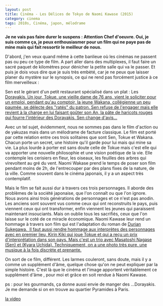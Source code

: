 ```yaml
---
layout: post
title: Cinéma - Les Délices de Tokyo de Naomi Kawase (2015)
category: cinema
tags: 2010s, Cinéma, japon, mélodrame
---
```

**Je ne vais pas faire durer le suspens : Attention Chef d'oeuvre. Oui, je suis comme ça, je peux enthousiasmer pour un film qui ne paye pas de mine mais qui fait ressortir le meilleur de nous.**

D'abord, j'en veux quand même à cette banlieue où les cinémas ne passent pas ou peu ce type de film. A part aller dans des multiplexes, il faut faire un sacré paquet de kilomètres pour dénicher la petite salle qui va le passer. Et puis je dois vous dire que je suis très embèté, car je ne peux que laisser planer du mystère sur le synopsis, ce qui ne rend pas forcément justice à ce film merveilleux :

Sen est le gérant d'un petit restaurant spécialisé dans un plat : Les <span style="text-decoration:underline;"><a href="https://fr.wikipedia.org/wiki/Dorayaki">Dorayakis</a>. Un jour, Tokue, une vieille dame de 76 ans, vient le soliciter pour un emploi, pendant qu'au comptoir, la jeune Wakana, collégienne un peu paumée, se délecte des "ratés" du patron. Sen refuse de l'engager mais elle revient à la charge en lui faisant goûter son An, la pâte de haricots rouges qui fourre l'intérieur des Dorayakis. Sen change d'avis...

Avec un tel sujet, évidemment, nous ne sommes pas dans le film d'action ou de yakuzas mais dans un mélodrame de facture classique. Le film est porté par cette relation entre ces trois solitaires que sont Sen, Tokue et Wakana. Chacun porte un secret, une histoire qu'il garde pour lui mais qui mine sa vie. La plus lourde à porter est sans doute celle de Tokue mais c'est elle qui va apporter une nouvelle philosophie et une vision poétique de la vie. Elle contemple les cerisiers en fleur, les oiseaux, les feuilles des arbres qui virevoltent au gré du vent. Naomi Wakase prend le temps de poser son film pendant moins de 2h, de l'entrecouper par des plans fixes de la nature, de la ville. Comme souvent dans le cinéma japonais, il y a un aspect très contemplatif.

Mais le film se fait aussi dur à travers ces trois personnages. Il aborde des problèmes de la société japonaise, que l'on connaît ou que l'on ignore. Nous avons ainsi trois générations de personnages et ce n'est pas anodin. Les anciens sont souvent vus comme ceux qui ont reconstruits le pays, puis viennent ceux qui ont transformer, enfin viennent les jeunes qui paraissent maintenant insouciants. Mais on oublie tous les sacrifiés, ceux que l'on laisse sur le coté de ce miracle économique. Naomi Kawase leur rend un hommage à travers son film qui est l'adaptation du roman de <span style="text-decoration:underline;">Durian Sukegawa.&nbsp; Il faut aussi rendre hommage aux interprètes des personnages avec en premier lieu, Kirin Kiki qui joue Tokue et qui a reçu un prix d'interprétation dans son pays. Mais c'est un trio avec Masatoshi Nagase (Sen) et (Kyara Uchida). Techniquement, on a une photo très pure, une musique à la fois discrète et prenante.

On sort de ce film, différent. Les larmes couleront, sans doute, mais il y a comme un supplément d'âme, quelque chose qu'on ne peut expliquer par la simple histoire. C'est là que le cinéma et l'image apportent véritablement ce supplément d'âme , pour moi et grâce en soit rendue à Naomi Kawase.

ps : pour les gourmands, ça donne aussi envie de manger des ...Dorayakis. Je me demande si on en trouve au quartier Pyramides à Paris.

[la video](https://www.youtube.com/watch?v=k_ySsqUptJs)
